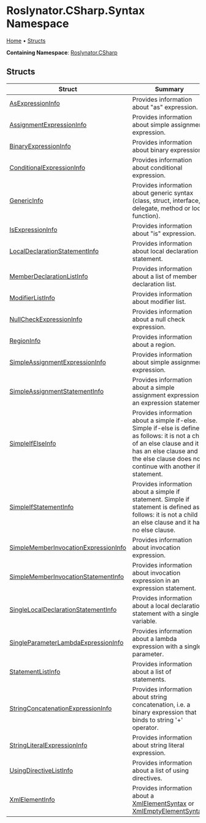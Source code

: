 <a name="_top"></a>

# Roslynator\.CSharp\.Syntax Namespace

[Home](../../../README.md#_top) &#x2022; [Structs](#structs)

**Containing Namespace**: [Roslynator.CSharp](../README.md#_top)

## Structs

| Struct | Summary |
| ------ | ------- |
| [AsExpressionInfo](AsExpressionInfo/README.md#_top) | Provides information about "as" expression\. |
| [AssignmentExpressionInfo](AssignmentExpressionInfo/README.md#_top) | Provides information about simple assignment expression\. |
| [BinaryExpressionInfo](BinaryExpressionInfo/README.md#_top) | Provides information about binary expression\. |
| [ConditionalExpressionInfo](ConditionalExpressionInfo/README.md#_top) | Provides information about conditional expression\. |
| [GenericInfo](GenericInfo/README.md#_top) | Provides information about generic syntax \(class, struct, interface, delegate, method or local function\)\. |
| [IsExpressionInfo](IsExpressionInfo/README.md#_top) | Provides information about "is" expression\. |
| [LocalDeclarationStatementInfo](LocalDeclarationStatementInfo/README.md#_top) | Provides information about local declaration statement\. |
| [MemberDeclarationListInfo](MemberDeclarationListInfo/README.md#_top) | Provides information about a list of member declaration list\. |
| [ModifierListInfo](ModifierListInfo/README.md#_top) | Provides information about modifier list\. |
| [NullCheckExpressionInfo](NullCheckExpressionInfo/README.md#_top) | Provides information about a null check expression\. |
| [RegionInfo](RegionInfo/README.md#_top) | Provides information about a region\. |
| [SimpleAssignmentExpressionInfo](SimpleAssignmentExpressionInfo/README.md#_top) | Provides information about simple assignment expression\. |
| [SimpleAssignmentStatementInfo](SimpleAssignmentStatementInfo/README.md#_top) | Provides information about a simple assignment expression in an expression statement\. |
| [SimpleIfElseInfo](SimpleIfElseInfo/README.md#_top) | Provides information about a simple if\-else\. Simple if\-else is defined as follows: it is not a child of an else clause and it has an else clause and the else clause does not continue with another if statement\. |
| [SimpleIfStatementInfo](SimpleIfStatementInfo/README.md#_top) | Provides information about a simple if statement\. Simple if statement is defined as follows: it is not a child of an else clause and it has no else clause\. |
| [SimpleMemberInvocationExpressionInfo](SimpleMemberInvocationExpressionInfo/README.md#_top) | Provides information about invocation expression\. |
| [SimpleMemberInvocationStatementInfo](SimpleMemberInvocationStatementInfo/README.md#_top) | Provides information about invocation expression in an expression statement\. |
| [SingleLocalDeclarationStatementInfo](SingleLocalDeclarationStatementInfo/README.md#_top) | Provides information about a local declaration statement with a single variable\. |
| [SingleParameterLambdaExpressionInfo](SingleParameterLambdaExpressionInfo/README.md#_top) | Provides information about a lambda expression with a single parameter\. |
| [StatementListInfo](StatementListInfo/README.md#_top) | Provides information about a list of statements\. |
| [StringConcatenationExpressionInfo](StringConcatenationExpressionInfo/README.md#_top) | Provides information about string concatenation, i\.e\. a binary expression that binds to string '\+' operator\. |
| [StringLiteralExpressionInfo](StringLiteralExpressionInfo/README.md#_top) | Provides information about string literal expression\. |
| [UsingDirectiveListInfo](UsingDirectiveListInfo/README.md#_top) | Provides information about a list of using directives\. |
| [XmlElementInfo](XmlElementInfo/README.md#_top) | Provides information about a [XmlElementSyntax](https://docs.microsoft.com/en-us/dotnet/api/microsoft.codeanalysis.csharp.syntax.xmlelementsyntax) or [XmlEmptyElementSyntax](https://docs.microsoft.com/en-us/dotnet/api/microsoft.codeanalysis.csharp.syntax.xmlemptyelementsyntax)\. |

